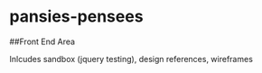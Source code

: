 # pansies-pensees
##Front End Area

Inlcudes sandbox (jquery testing), design references, wireframes
